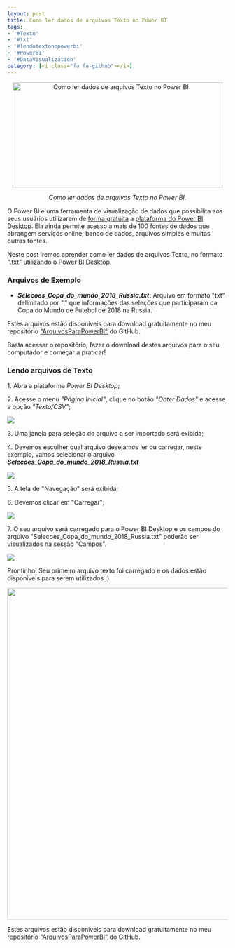 ```yaml
---
layout: post
title: Como ler dados de arquivos Texto no Power BI
tags:
- '#Texto'
- '#txt'
- '#lendotextonopowerbi'
- '#PowerBI'
- '#DataVisualization'
category: [<i class="fa fa-github"></i>]
---
```


<div style="text-align:center">
<p><img src="https://raw.githubusercontent.com/mateusbtlopes/mateusbtlopes.github.io/master/_posts/img/LendoArquivoTexto1.png" alt="Como ler dados de arquivos Texto no Power BI" height="240" width="480"/></p>
</div>

<div style="text-align:center">
<p><i>Como ler dados de arquivos Texto no Power BI</i>.</p>
</div>

<p>O Power BI é uma ferramenta de visualização de dados que possibilita aos seus usuários utilizarem de <a href="https://mateusbtlopes.github.io/descubra-quanto-custa-o-power-bi-para-voc%C3%AA-ou-sua-empresa" target="_blank">forma gratuita</a> a <a href="https://mateusbtlopes.github.io/conheca-as-plataformas-do-power-bi" target="_blank">plataforma do Power BI Desktop</a>. Ela ainda permite acesso a mais de 100 fontes de dados que abrangem serviços online, banco de dados, arquivos simples e muitas outras fontes. </p>

<p>Neste post iremos aprender como ler dados de arquivos Texto, no formato ".txt" utilizando o Power BI Desktop.</p>

<h3 id="heading3">Arquivos de Exemplo</h3>

<ul>
<li><strong><i>Selecoes_Copa_do_mundo_2018_Russia.txt</i>:</strong> Arquivo em formato "txt" delimitado por "," que informações das seleções que participaram da Copa do Mundo de Futebol de 2018 na Russia.</li>
</ul>

<p>Estes arquivos estão disponíveis para download gratuitamente no meu repositório <a href="https://github.com/mateusbtlopes/ArquivosParaPowerBI" target="_blank">"ArquivosParaPowerBI"</a> do GitHub.</p>

<p>Basta acessar o repositório, fazer o download destes arquivos para o seu computador e começar a praticar!</p>

<h3 id="heading3">Lendo arquivos de Texto</h3>

<p>1. Abra a plataforma <i>Power BI Desktop</i>;</p>

<p>2. Acesse o menu <i>"Página Inicial"</i>, clique no botão <i>"Obter Dados"</i> e acesse a opção <i>"Texto/CSV"</i>;</p>

<p><img src="https://raw.githubusercontent.com/mateusbtlopes/mateusbtlopes.github.io/master/_posts/img/LendoArquivoTexto2.png"/></p>

<p>3. Uma janela para seleção do arquivo a ser importado será exibida;</p>

<p>4. Devemos escolher qual arquivo desejamos ler ou carregar, neste exemplo, vamos selecionar o arquivo <i><strong> Selecoes_Copa_do_mundo_2018_Russia.txt</strong></i></p>

<p><img src="https://raw.githubusercontent.com/mateusbtlopes/mateusbtlopes.github.io/master/_posts/img/LendoArquivoTexto3.png"/></p>

<p>5. A tela de "Navegação" será exibida;</p>

<p>6. Devemos clicar em "Carregar";</p>

<p><img src="https://raw.githubusercontent.com/mateusbtlopes/mateusbtlopes.github.io/master/_posts/img/LendoArquivoTexto4.png"/></p>

<p>7. O seu arquivo será carregado para o Power BI Desktop e os campos do arquivo "Selecoes_Copa_do_mundo_2018_Russia.txt" poderão ser visualizados na sessão "Campos".</p>

<p><img src="https://raw.githubusercontent.com/mateusbtlopes/mateusbtlopes.github.io/master/_posts/img/LendoArquivoTexto5.png"/></p>

<p>Prontinho! Seu primeiro arquivo texto foi carregado e os dados estão disponíveis para serem utilizados :)</p>

<p><img src="https://raw.githubusercontent.com/mateusbtlopes/mateusbtlopes.github.io/master/_posts/img/LendoArquivoTexto6.png" height="756" width="828"/></p>

<p>Estes arquivos estão disponíveis para download gratuitamente no meu repositório <a href="https://github.com/mateusbtlopes/ArquivosParaPowerBI" target="_blank">"ArquivosParaPowerBI"</a> do GitHub.</p>